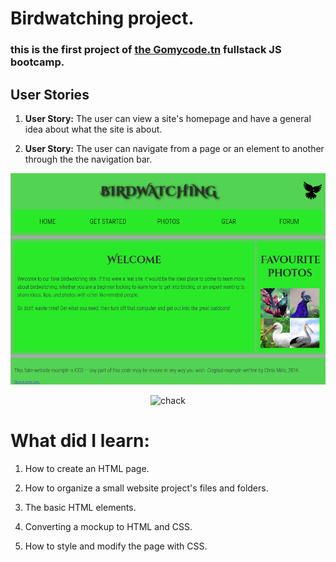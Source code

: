 # Birdwatching project.

### this is the first project of [the Gomycode.tn](https://www.gomycode.tn) fullstack JS bootcamp.

## User Stories

1. <strong>User Story:</strong> The user can view a site's homepage and have a general idea about what the site is about.

2. <strong>User Story:</strong> The user can navigate from a page or an element to another through the the navigation bar.

<p align="center">
    <img src="Screenshot.png" alt="Birdwatching" title="Birdwatching">
</p>
<p align="center">
    <img src="validación.PNG" title="chack">
</p>

# What did I learn:


1. How to create an HTML page.

2. How to organize a small website project's files and folders.

3. The basic HTML elements.

4. Converting a mockup to HTML and CSS.

5. How to style and modify the page with CSS.